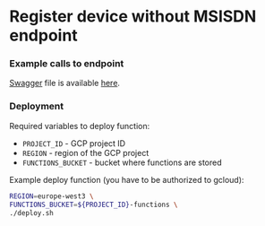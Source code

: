 # Register device without MSISDN endpoint

### Example calls to endpoint

[Swagger](https://swagger.io/) file is available [here](../../docs/swagger.yaml). 

### Deployment

Required variables to deploy function:
* `PROJECT_ID` - GCP project ID
* `REGION` - region of the GCP project
* `FUNCTIONS_BUCKET` - bucket where functions are stored



Example deploy function (you have to be authorized to gcloud):
```bash
REGION=europe-west3 \
FUNCTIONS_BUCKET=${PROJECT_ID}-functions \
./deploy.sh
```

